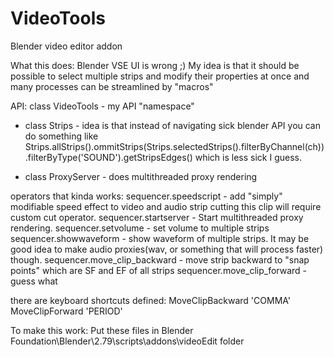 # VideoTools
Blender video editor addon

What this does:
Blender VSE UI is wrong ;)
My idea is that it should be possible to select multiple strips and modify their properties at once and many processes can be streamlined by "macros"

API:
class VideoTools - my API "namespace"
  - class Strips - idea is that instead of navigating sick blender API you can do something like Strips.allStrips().ommitStrips(Strips.selectedStrips().filterByChannel(ch)).filterByType('SOUND').getStripsEdges()
  which is less sick I guess.
  
  - class ProxyServer - does multithreaded proxy rendering


operators that kinda works:
sequencer.speedscript - add "simply" modifiable speed effect to video and audio strip cutting this clip will require custom cut operator. 
sequencer.startserver - Start multithreaded proxy rendering.
sequencer.setvolume - set volume to multiple strips
sequencer.showwaveform - show waveform of multiple strips. It may be good idea to make audio proxies(wav, or something that will process faster) though.
sequencer.move_clip_backward - move strip backward to "snap points" which are SF and EF of all strips
sequencer.move_clip_forward - guess what

there are keyboard shortcuts defined:
MoveClipBackward  'COMMA'
MoveClipForward   'PERIOD'

To make this work:
Put these files in Blender Foundation\Blender\2.79\scripts\addons\videoEdit folder

